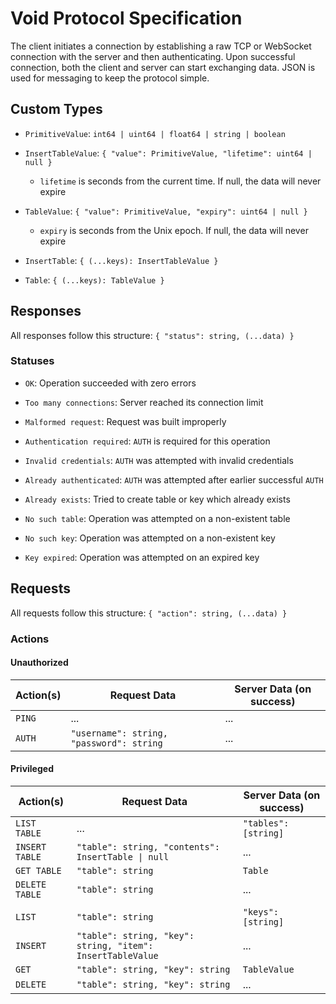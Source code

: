# Void Protocol Specification

The client initiates a connection by establishing a raw TCP or WebSocket connection with the server and then authenticating.
Upon successful connection, both the client and server can start exchanging data.
JSON is used for messaging to keep the protocol simple.

## Custom Types

- `PrimitiveValue`: `int64 | uint64 | float64 | string | boolean`
- `InsertTableValue`: `{ "value": PrimitiveValue, "lifetime": uint64 | null }`

  - `lifetime` is seconds from the current time. If null, the data will never expire

- `TableValue`: `{ "value": PrimitiveValue, "expiry": uint64 | null }`

  - `expiry` is seconds from the Unix epoch. If null, the data will never expire

- `InsertTable`: `{ (...keys): InsertTableValue }`
- `Table`: `{ (...keys): TableValue }`

## Responses

All responses follow this structure: `{ "status": string, (...data) }`

### Statuses

- `OK`: Operation succeeded with zero errors
- `Too many connections`: Server reached its connection limit
- `Malformed request`: Request was built improperly

- `Authentication required`: `AUTH` is required for this operation
- `Invalid credentials`: `AUTH` was attempted with invalid credentials
- `Already authenticated`: `AUTH` was attempted after earlier successful `AUTH`

- `Already exists`: Tried to create table or key which already exists
- `No such table`: Operation was attempted on a non-existent table
- `No such key`: Operation was attempted on a non-existent key
- `Key expired`: Operation was attempted on an expired key

## Requests

All requests follow this structure: `{ "action": string, (...data) }`

### Actions

#### Unauthorized

| Action(s) | Request Data                             | Server Data (on success) |
| --------- | ---------------------------------------- | ------------------------ |
| `PING`    | ...                                      | ...                      |
| `AUTH`    | `"username": string, "password": string` | ...                      |

#### Privileged

| Action(s)      | Request Data                                               | Server Data (on success) |
| -------------- | ---------------------------------------------------------- | ------------------------ |
| `LIST TABLE`   | ...                                                        | `"tables": [string]`     |
| `INSERT TABLE` | `"table": string, "contents": InsertTable \| null`         | ...                      |
| `GET TABLE`    | `"table": string`                                          | `Table`                  |
| `DELETE TABLE` | `"table": string`                                          | ...                      |
|                |                                                            |                          |
| `LIST`         | `"table": string`                                          | `"keys": [string]`       |
| `INSERT`       | `"table": string, "key": string, "item": InsertTableValue` | ...                      |
| `GET`          | `"table": string, "key": string`                           | `TableValue`             |
| `DELETE`       | `"table": string, "key": string`                           | ...                      |

